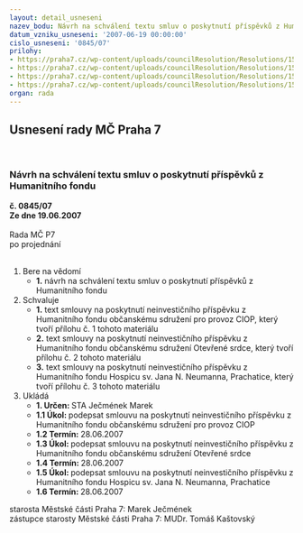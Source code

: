 ```yaml
---
layout: detail_usneseni
nazev_bodu: Návrh na schválení textu smluv o poskytnutí příspěvků z Humanitního fondu
datum_vzniku_usneseni: '2007-06-19 00:00:00'
cislo_usneseni: '0845/07'
prilohy:
- https://praha7.cz/wp-content/uploads/councilResolution/Resolutions/15049/34-m%c4%9b%c5%a1ice-_2007.doc
- https://praha7.cz/wp-content/uploads/councilResolution/Resolutions/15049/34-otev%c5%99en%c3%a9_srdce-_2007.doc
- https://praha7.cz/wp-content/uploads/councilResolution/Resolutions/15049/34-prachatice-hospic-_2007.doc
- https://praha7.cz/wp-content/uploads/councilResolution/Resolutions/15049/34-hf_usn_110607.doc
organ: rada
---
```

<div id="ucUsn_pList" class="usn">
	<span><h2>Usnesení rady MČ Praha 7 </h2>
<br></span><div class="standBody">
<span><h3>Návrh na schválení textu smluv o poskytnutí příspěvků z Humanitního fondu</h3></span><div class="center">
		<strong>č. 0845/07</strong><br>
	</div>
<div class="center">
		<strong>Ze dne 19.06.2007</strong><br><br>
	</div>Rada MČ P7<br> po projednání<br><br><ol>
<li>Bere na vědomí<ul><li>
<strong>1.</strong> návrh na schválení textu smluv o poskytnutí příspěvků z Humanitního fondu  </li></ul>
</li>
<li>Schvaluje<ul>
<li>
<strong>1.</strong> text smlouvy na poskytnutí neinvestičního příspěvku z Humanitního fondu občanskému sdružení pro provoz CIOP, který tvoří přílohu č. 1 tohoto materiálu</li>
<li>
<strong>2.</strong> text smlouvy na poskytnutí neinvestičního příspěvku z Humanitního fondu občanskému sdružení Otevřené srdce, který tvoří přílohu č. 2 tohoto materiálu</li>
<li>
<strong>3.</strong> text smlouvy na poskytnutí neinvestičního příspěvku z Humanitního fondu Hospicu sv. Jana N. Neumanna, Prachatice, který tvoří přílohu č. 3 tohoto materiálu    </li>
</ul>
</li>
<li>Ukládá<ul>
<li>
<strong>1. Určen: </strong>STA Ječmének Marek</li>
<li>
<strong>1.1 Úkol: </strong>podepsat smlouvu na poskytnutí neinvestičního příspěvku z Humanitního fondu občanskému sdružení pro provoz CIOP</li>
<li>
<strong>1.2 Termín: </strong>28.06.2007</li>
<li>
<strong>1.3 Úkol: </strong>podepsat smlouvu na poskytnutí neinvestičního příspěvku z Humanitního fondu občanskému sdružení Otevřené srdce</li>
<li>
<strong>1.4 Termín: </strong>28.06.2007</li>
<li>
<strong>1.5 Úkol: </strong>podepsat smlouvu na poskytnutí neinvestičního příspěvku z Humanitního fondu Hospicu sv. Jana N. Neumanna, Prachatice</li>
<li>
<strong>1.6 Termín: </strong>28.06.2007</li>
</ul>
</li>
</ol>starosta Městské části Praha 7: Marek Ječmének<br>zástupce starosty Městské části Praha 7: MUDr. Tomáš Kaštovský 
</div>
</div>
